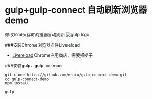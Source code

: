 # gulp+gulp-connect 自动刷新浏览器demo
修改html保存时浏览器自动刷新
![gulp logo](http://www.gulpjs.com.cn/img/gulp.png)

###安装Chrome浏览器插件Livereload
* [Livereload](https://chrome.google.com/webstore/detail/livereload/jnihajbhpnppcggbcgedagnkighmdlei) Chrome应用商店，需要搭梯子

###安装gulp、gulp-connect

	git clone https://github.com/erniu/gulp-connect-demo.git
	cd gulp-connect-demo
	npm install
	
	gulp
	